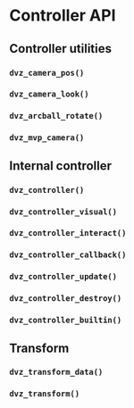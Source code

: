 # Controller API

## Controller utilities

### `dvz_camera_pos()`
### `dvz_camera_look()`
### `dvz_arcball_rotate()`
### `dvz_mvp_camera()`


## Internal controller

### `dvz_controller()`
### `dvz_controller_visual()`
### `dvz_controller_interact()`
### `dvz_controller_callback()`
### `dvz_controller_update()`
### `dvz_controller_destroy()`
### `dvz_controller_builtin()`


## Transform

### `dvz_transform_data()`
### `dvz_transform()`
